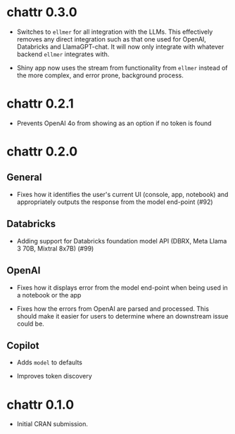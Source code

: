 # chattr 0.3.0

* Switches to `ellmer` for all integration with the LLMs. This effectively 
removes any direct integration such as that one used for OpenAI, Databricks
and LlamaGPT-chat. It will now only integrate with whatever backend
`ellmer` integrates with.

* Shiny app now uses the stream from functionality from `ellmer` instead of the
more complex, and error prone, background process.

# chattr 0.2.1

* Prevents OpenAI 4o from showing as an option if no token is found

# chattr 0.2.0

## General

* Fixes how it identifies the user's current UI (console, app, notebook) and
appropriately outputs the response from the model end-point (#92)

## Databricks

* Adding support for Databricks foundation model API (DBRX, Meta Llama 3 70B,
Mixtral 8x7B) (#99)

## OpenAI

* Fixes how it displays error from the model end-point when being used in a 
notebook or the app

* Fixes how the errors from OpenAI are parsed and processed. This should make
it easier for users to determine where an downstream issue could be.

## Copilot

* Adds `model` to defaults 

* Improves token discovery 

# chattr 0.1.0

* Initial CRAN submission.
